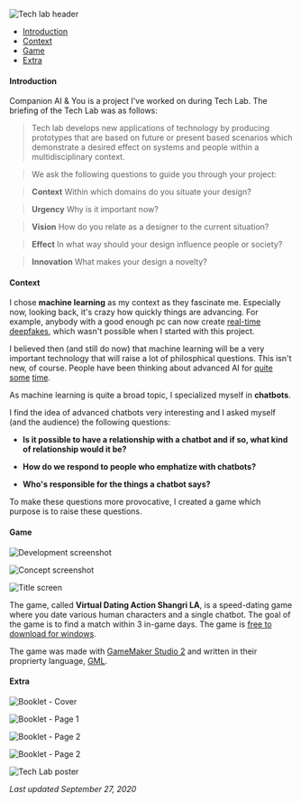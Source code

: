 ![Tech lab header](/assets/images/banner_labs.jpg)

<info
  primary="Companion AI & You"
  secondary="Tech Lab (3rd year)"
  date="2018.08.30 - 2019.01.24"
/>

 - [Introduction](#introduction)
 - [Context](#context)
 - [Game](#game)
 - [Extra](#extra)

#### Introduction

Companion AI & You is a project I've worked on during Tech Lab. The briefing of the Tech Lab was as follows:

> Tech lab develops new applications of technology by producing prototypes that are based on future or present based scenarios which demonstrate a desired effect on systems and people within a multidisciplinary context.

> We ask the following questions to guide you through your project:

> <b>Context</b> Within which domains do you situate your design?

> <b>Urgency</b> Why is it important now?

> <b>Vision</b> How do you relate as a designer to the current situation?

> <b>Effect</b> In what way should your design influence people or society?

> <b>Innovation</b> What makes your design a novelty?

#### Context

I chose <b>machine learning</b> as my context as they fascinate me. Especially now, looking back, it's crazy how quickly things are advancing. For example,  anybody with a good enough pc can now create [real-time](https://github.com/alew3/faceit_live) [deepfakes](https://github.com/9of9/avatarify-windows), which wasn't possible when I started with this project.

I believed then (and still do now) that machine learning will be a very important technology that will raise a lot of philosphical questions. This isn't new, of course. People have been thinking about advanced AI for [quite](https://en.wikipedia.org/wiki/I,_Robot) [some](https://en.wikipedia.org/wiki/Do_Androids_Dream_of_Electric_Sheep%3F) [time](https://en.wikipedia.org/wiki/Neuromancer).

As machine learning is quite a broad topic, I specialized myself in <b>chatbots</b>.

I find the idea of advanced chatbots very interesting and I asked myself (and the audience) the following questions:

 - <b>Is it possible to have a relationship with a chatbot and if so, what kind of relationship would it be?</b>

 - <b>How do we respond to people who emphatize with chatbots?</b>

 - <b>Who's responsible for the things a chatbot says?</b>

To make these questions more provocative, I created a game which purpose is to raise these questions.

#### Game

![Development screenshot](/assets/images/tech_1.png)

![Concept screenshot](/assets/images/tech_6.jpg)

![Title screen](/assets/images/tech_7.png)

The game, called <b>Virtual Dating Action Shangri LA</b>, is a speed-dating game where you date various human characters and a single chatbot. The goal of the game is to find a match within 3 in-game days. The game is [free to download for windows](https://drive.google.com/file/d/1P_NlrkheXVCK5hfO8QF27nR4Zr9ZnADp/view?usp=sharing).

The game was made with [GameMaker Studio 2](https://www.yoyogames.com/gamemaker) and written in their proprierty language, [GML](https://docs2.yoyogames.com/source/_build/3_scripting/3_gml_overview/index.html).

#### Extra

![Booklet - Cover](/assets/images/tech_2.png)

![Booklet - Page 1](/assets/images/tech_3.png)

![Booklet - Page 2](/assets/images/tech_4.png)

![Booklet - Page 2](/assets/images/tech_4.png)

![Tech Lab poster](/assets/images/tech_5.jpg)

<box pt="8px">

<i>Last updated September 27, 2020</i>

</box>
